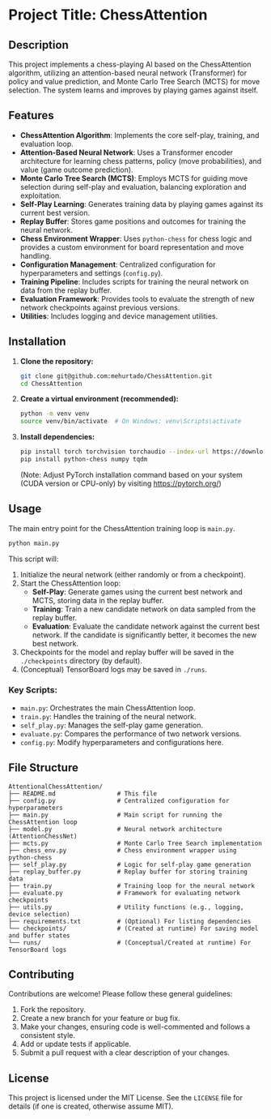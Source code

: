# Project Title: ChessAttention

## Description
This project implements a chess-playing AI based on the ChessAttention algorithm, utilizing an attention-based neural network (Transformer) for policy and value prediction, and Monte Carlo Tree Search (MCTS) for move selection. The system learns and improves by playing games against itself.

## Features
- **ChessAttention Algorithm**: Implements the core self-play, training, and evaluation loop.
- **Attention-Based Neural Network**: Uses a Transformer encoder architecture for learning chess patterns, policy (move probabilities), and value (game outcome prediction).
- **Monte Carlo Tree Search (MCTS)**: Employs MCTS for guiding move selection during self-play and evaluation, balancing exploration and exploitation.
- **Self-Play Learning**: Generates training data by playing games against its current best version.
- **Replay Buffer**: Stores game positions and outcomes for training the neural network.
- **Chess Environment Wrapper**: Uses `python-chess` for chess logic and provides a custom environment for board representation and move handling.
- **Configuration Management**: Centralized configuration for hyperparameters and settings (`config.py`).
- **Training Pipeline**: Includes scripts for training the neural network on data from the replay buffer.
- **Evaluation Framework**: Provides tools to evaluate the strength of new network checkpoints against previous versions.
- **Utilities**: Includes logging and device management utilities.

## Installation
1.  **Clone the repository:**
    ```bash
    git clone git@github.com:mehurtado/ChessAttention.git
    cd ChessAttention
    ```
2.  **Create a virtual environment (recommended):**
    ```bash
    python -m venv venv
    source venv/bin/activate  # On Windows: venv\Scripts\activate
    ```
3.  **Install dependencies:**
    ```bash
    pip install torch torchvision torchaudio --index-url https://download.pytorch.org/whl/cu118  # Or your specific CUDA/CPU version
    pip install python-chess numpy tqdm
    ```
    (Note: Adjust PyTorch installation command based on your system (CUDA version or CPU-only) by visiting https://pytorch.org/)

## Usage
The main entry point for the ChessAttention training loop is `main.py`.

```bash
python main.py
```
This script will:
1.  Initialize the neural network (either randomly or from a checkpoint).
2.  Start the ChessAttention loop:
    *   **Self-Play**: Generate games using the current best network and MCTS, storing data in the replay buffer.
    *   **Training**: Train a new candidate network on data sampled from the replay buffer.
    *   **Evaluation**: Evaluate the candidate network against the current best network. If the candidate is significantly better, it becomes the new best network.
3.  Checkpoints for the model and replay buffer will be saved in the `./checkpoints` directory (by default).
4.  (Conceptual) TensorBoard logs may be saved in `./runs`.

### Key Scripts:
-   `main.py`: Orchestrates the main ChessAttention loop.
-   `train.py`: Handles the training of the neural network.
-   `self_play.py`: Manages the self-play game generation.
-   `evaluate.py`: Compares the performance of two network versions.
-   `config.py`: Modify hyperparameters and configurations here.

## File Structure
```
AttentionalChessAttention/
├── README.md                 # This file
├── config.py                 # Centralized configuration for hyperparameters
├── main.py                   # Main script for running the ChessAttention loop
├── model.py                  # Neural network architecture (AttentionChessNet)
├── mcts.py                   # Monte Carlo Tree Search implementation
├── chess_env.py              # Chess environment wrapper using python-chess
├── self_play.py              # Logic for self-play game generation
├── replay_buffer.py          # Replay buffer for storing training data
├── train.py                  # Training loop for the neural network
├── evaluate.py               # Framework for evaluating network checkpoints
├── utils.py                  # Utility functions (e.g., logging, device selection)
├── requirements.txt          # (Optional) For listing dependencies
└── checkpoints/              # (Created at runtime) For saving model and buffer states
└── runs/                     # (Conceptual/Created at runtime) For TensorBoard logs
```

## Contributing
Contributions are welcome! Please follow these general guidelines:
1.  Fork the repository.
2.  Create a new branch for your feature or bug fix.
3.  Make your changes, ensuring code is well-commented and follows a consistent style.
4.  Add or update tests if applicable.
5.  Submit a pull request with a clear description of your changes.

## License
This project is licensed under the MIT License. See the `LICENSE` file for details (if one is created, otherwise assume MIT).
